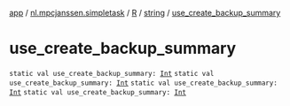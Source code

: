 [app](../../../index.md) / [nl.mpcjanssen.simpletask](../../index.md) / [R](../index.md) / [string](index.md) / [use_create_backup_summary](.)

# use_create_backup_summary

`static val use_create_backup_summary: `[`Int`](https://kotlinlang.org/api/latest/jvm/stdlib/kotlin/-int/index.html)
`static val use_create_backup_summary: `[`Int`](https://kotlinlang.org/api/latest/jvm/stdlib/kotlin/-int/index.html)
`static val use_create_backup_summary: `[`Int`](https://kotlinlang.org/api/latest/jvm/stdlib/kotlin/-int/index.html)
`static val use_create_backup_summary: `[`Int`](https://kotlinlang.org/api/latest/jvm/stdlib/kotlin/-int/index.html)